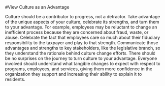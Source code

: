 #View Culture as an Advantage

Culture should be a contributor to progress, not a detractor. Take advantage of the unique aspects of your culture, celebrate its strengths, and turn them to your advantage. For example, employees may be reluctant to change an inefficient process because they are concerned about fraud, waste, or abuse. Celebrate the fact that employees care so much about their fiduciary responsibility to the taxpayer and play to that strength. Communicate those advantages and strengths to key stakeholders, like the legislative branch, so they understand the rationale behind culture change efforts. There should be no surprises on the journey to turn culture to your advantage. Everyone involved should understand what tangible changes to expect with respect to programs, employees, and services, giving them more confidence in the organization they support and increasing their ability to explain it to residents.